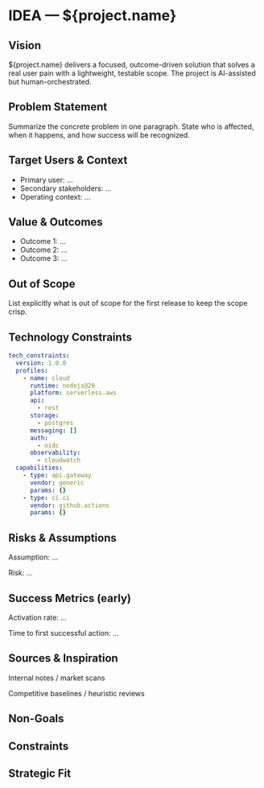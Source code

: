 # IDEA — ${project.name}

## Vision
${project.name} delivers a focused, outcome-driven solution that solves a real user pain with a lightweight, testable scope. The project is AI-assisted but human-orchestrated.

## Problem Statement
Summarize the concrete problem in one paragraph. State who is affected, when it happens, and how success will be recognized.

## Target Users & Context
- Primary user: …
- Secondary stakeholders: …
- Operating context: …

## Value & Outcomes
- Outcome 1: …
- Outcome 2: …
- Outcome 3: …

## Out of Scope
List explicitly what is out of scope for the first release to keep the scope crisp.

## Technology Constraints
```yaml
tech_constraints:
  version: 1.0.0
  profiles:
    - name: cloud
      runtime: nodejs@20
      platform: serverless.aws
      api:
        - rest
      storage:
        - postgres
      messaging: []
      auth:
        - oidc
      observability:
        - cloudwatch
  capabilities:
    - type: api.gateway
      vendor: generic
      params: {}
    - type: ci.ci
      vendor: github.actions
      params: {}
```    
## Risks & Assumptions

Assumption: …

Risk: …

## Success Metrics (early)

Activation rate: …

Time to first successful action: …

## Sources & Inspiration

Internal notes / market scans

Competitive baselines / heuristic reviews

## Non-Goals
<!-- Explicitly state what's out of scope -->

## Constraints
<!-- Budget, timeline, compliance, legal, platform limits -->

## Strategic Fit
<!-- Stakeholders, policies, alignment to org goals -->
